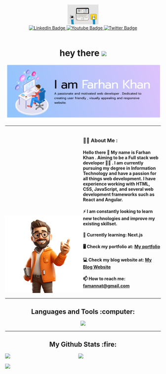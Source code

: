 <div align="center">
<div id="header">
  <img src="https://github.com/itsfarhankhan28/itsfarhankhan28/blob/assets/webgif.gif?raw=true" width="100"/>
</div>
<div id="badges">
  <a href="your-linkedin-URL">
    <img src="https://img.shields.io/badge/LinkedIn-blue?style=for-the-badge&logo=linkedin&logoColor=white" alt="LinkedIn Badge"/>
  </a>
  <a href="your-youtube-URL">
    <img src="https://img.shields.io/badge/Instagram-pink?style=for-the-badge&logo=instagram&logoColor=white" alt="Youtube Badge"/>
  </a>
  <a href="your-twitter-URL">
    <img src="https://img.shields.io/badge/Twitter-blue?style=for-the-badge&logo=twitter&logoColor=white" alt="Twitter Badge"/>
  </a>
</div>
<img src="https://komarev.com/ghpvc/?username=itsfarhankhan28&style=flat-square&color=blue" alt=""/>
<h1>
  hey there
  <img src="https://media.giphy.com/media/hvRJCLFzcasrR4ia7z/giphy.gif" width="30px"/>
</h1>
<div align="center">
  <img src="https://github.com/itsfarhankhan28/itsfarhankhan28/blob/assets/readmeimg.png?raw=true"/>
</div>
</div>

---

<div style="display:flex;justify-items:center;align-items:end">

<div style="width:50%">
<img src="./IMG/githubimg.png"></img>
</div>

<div style="width:50%">

### :man_technologist: About Me :

#### Hello there :wave: My name is Farhan Khan . Aiming to be a Full stack web developer :man_technologist: . I am currently pursuing my degree in Information Technology and have a passion for all things web development. I have experience working with HTML, CSS, JavaScript, and several web development frameworks such as React and Angular.

#### :zap:  I am constantly looking to learn new technologies and improve my existing skillset.

#### 🌠 Currently learning: Next.js

#### 🖥 Check my portfolio at: [My portfolio](https://portfolio2-m2jd.vercel.app/)

#### 💻 Check my blog website at: [My Blog Website](https://my-blog-app-six.vercel.app/)

#### :mailbox: How to reach me: [famannat@gmail.com](famannat@gmail.com)

</div>

</div>

---

<div align="center">
<h2>Languages and Tools :computer:</h2>
</div>
<p align="center">
  <a href="https://skillicons.dev">
    <img src="https://skillicons.dev/icons?i=c,cpp,html,css,javascript,java,python,react,nodejs,express,mongodb,next,markdown,typescript,vercel,bootstrap,flutter,dart,mui,tailwindcss,postman,figma,webflow" />
  </a>
</p>

---

<h2  align="center">My Github Stats :fire:</h2>

<img align="left" width=47% src="https://streak-stats.demolab.com/?user=itsfarhankhan28&theme=nightowl"/>

<img width=47% src="https://github-readme-stats.vercel.app/api?username=itsfarhankhan28&theme=nightowl&show_icons=true" />

<img src="https://github-readme-stats.vercel.app/api/top-langs/?username=itsfarhankhan28&layout=compact&theme=nightowl"></img>
